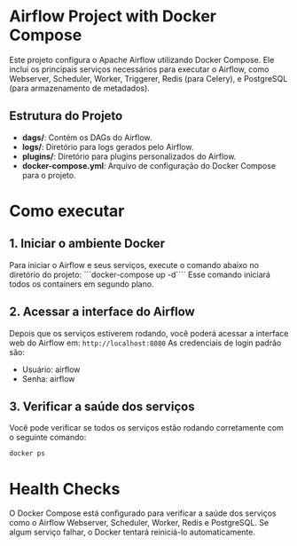 # Airflow Project with Docker Compose

Este projeto configura o Apache Airflow utilizando Docker Compose. Ele inclui os principais serviços necessários para executar o Airflow, como Webserver, Scheduler, Worker, Triggerer, Redis (para Celery), e PostgreSQL (para armazenamento de metadados).

## Estrutura do Projeto

- **dags/**: Contém os DAGs do Airflow.
- **logs/**: Diretório para logs gerados pelo Airflow.
- **plugins/**: Diretório para plugins personalizados do Airflow.
- **docker-compose.yml**: Arquivo de configuração do Docker Compose para o projeto.

# Como executar

## 1. Iniciar o ambiente Docker

Para iniciar o Airflow e seus serviços, execute o comando abaixo no diretório do projeto:
```docker-compose up -d````
Esse comando iniciará todos os containers em segundo plano.

## 2. Acessar a interface do Airflow

Depois que os serviços estiverem rodando, você poderá acessar a interface web do Airflow em:
`http://localhost:8080`
As credenciais de login padrão são:

- Usuário: airflow
- Senha: airflow

## 3. Verificar a saúde dos serviços

Você pode verificar se todos os serviços estão rodando corretamente com o seguinte comando:

`docker ps`

# Health Checks

O Docker Compose está configurado para verificar a saúde dos serviços como o Airflow Webserver, Scheduler, Worker, Redis e PostgreSQL. Se algum serviço falhar, o Docker tentará reiniciá-lo automaticamente.
